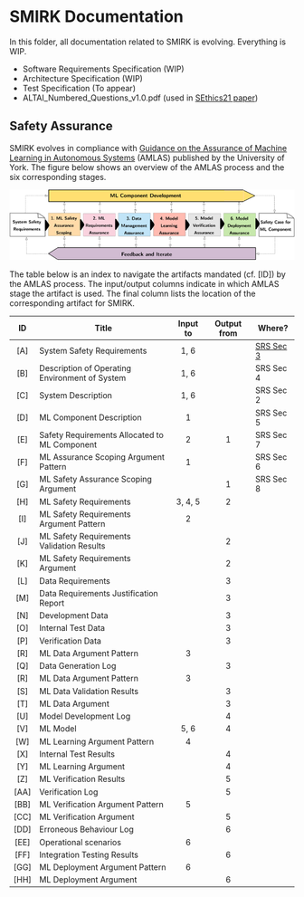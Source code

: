 # SMIRK Documentation

In this folder, all documentation related to SMIRK is evolving. Everything is WIP.

- Software Requirements Specification (WIP)
- Architecture Specification (WIP)
- Test Specification (To appear)
- ALTAI_Numbered_Questions_v1.0.pdf (used in [SEthics21 paper](https://arxiv.org/abs/2103.09051))

## Safety Assurance

SMIRK evolves in compliance with [Guidance on the Assurance of Machine Learning in Autonomous Systems](https://www.york.ac.uk/assuring-autonomy/news/publications/amlas/) (AMLAS) published by the University of York. The figure below shows an overview of the AMLAS process and the six corresponding stages. 

![AMLAS process](/docs/figures/amlas_process.png) <a name="amlas"></a>

The table below is an index to navigate the artifacts mandated (cf. [ID]) by the AMLAS process. The input/output columns indicate in which AMLAS stage the artifact is used. The final column lists the location of the corresponding artifact for SMIRK.

|      ID   |     Title                                        |     Input to    |     Output from    |     Where?       |
|:---------:|--------------------------------------------------|:---------------:|:------------------:|------------------|
|     [A]   |     System Safety Requirements                     |         1, 6    |                    |     [SRS Sec 3](/docs/System_Requirements_Specification.md)    |
|     [B]   |     Description of Operating Environment of System |         1, 6    |                    |     SRS Sec 4    |
|     [C]   |     System Description                             |         1, 6    |                    |     SRS Sec 2    |
|     [D]   |     ML Component Description                       |          1      |                    |     SRS Sec 5    |
|     [E]   |     Safety Requirements Allocated to ML Component  |          2      |            1       |     SRS Sec 7    |
|     [F]   |     ML Assurance Scoping Argument Pattern          |          1      |                    |     SRS Sec 6    |
|     [G]   |     ML Safety Assurance Scoping Argument           |                 |            1       |     SRS Sec 8    |
|     [H]   |     ML Safety Requirements                         |       3, 4, 5   |            2       |                  |
|     [I]   |     ML Safety Requirements Argument Pattern        |          2      |                    |                  |
|     [J]   |     ML Safety Requirements Validation Results      |                 |            2       |                  |
|     [K]   |     ML Safety Requirements Argument                |                 |            2       |                  |
|     [L]   |     Data Requirements                              |                 |            3       |                  |
|     [M]   | Data Requirements Justification Report             |                 |          3         |                  |
|     [N]   | Development Data                                   |                 |          3         |                  |
|     [O]   | Internal Test Data                                 |                 |          3         |                  |
|     [P]   | Verification Data                                  |                 |          3         |                  |
|     [R]   |     ML Data Argument Pattern                       |          3      |                    |                  |
|     [Q]   |     Data Generation Log                            |                 |            3       |                  |
|     [R]   | ML Data Argument Pattern                           |        3        |                    |                  |
|     [S]   | ML Data Validation Results                         |                 |          3         |                  |
|     [T]   | ML Data Argument                                   |                 |          3         |                  |
|     [U]   |     Model Development Log                          |                 |          4         |                  |
|     [V]   | ML Model                                           |       5, 6      |          4         |                  |
|     [W]   |     ML Learning Argument Pattern                   |          4      |                    |                  |
|     [X]   |     Internal Test Results                          |                 |            4       |                  |
|     [Y]   |     ML Learning Argument                           |                 |            4       |                  |
|     [Z]   |     ML Verification Results                        |                 |            5       |                  |
|     [AA]  |     Verification Log                               |                 |            5       |                  |
|     [BB]  |     ML Verification Argument Pattern               |          5      |                    |                  |
|     [CC]  |     ML Verification Argument                       |                 |            5       |                  |
|     [DD]  |     Erroneous Behaviour Log                        |                 |            6       |                  |
|     [EE]  |     Operational scenarios                          |         6       |                    |                  |
|     [FF]  | Integration Testing Results                        |                 |          6         |                  |
|     [GG]  | ML Deployment Argument Pattern                     |        6        |                    |                  |
|     [HH]  |     ML Deployment Argument                         |                 |            6       |                  |
